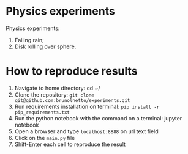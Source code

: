 # Physics experiments

Physics experiments:
  1) Falling rain;
  2) Disk rolling over sphere.

# How to reproduce results

1) Navigate to home directory: cd ~/
2) Clone the repository: ```git clone git@github.com:brunolnetto/experiments.git```
3) Run requirements installation on terminal: ```pip install -r pip_requirements.txt```
4) Run the python notebook with the command on a terminal: jupyter notebook
5) Open a browser and type ```localhost:8888``` on url text field
6) Click on the ```main.py``` file
7) Shift-Enter each cell to reproduce the result
